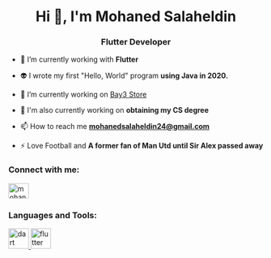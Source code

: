<h1 align="center">Hi 👋, I'm Mohaned Salaheldin</h1>
<h3 align="center">Flutter Developer</h3>


- 🌱 I’m currently working with **Flutter**

- 👽 I wrote my first "Hello, World" program **using Java in 2020.**

- 🔭 I’m currently working on [Bay3 Store](https://github.com/mohanedSalaheldin/e-commerce.git)
  
- 🏃 I'm also currently working on **obtaining my CS degree**

- 📫 How to reach me **mohanedsalaheldin24@gmail.com**

- ⚡ Love Football and **A former fan of Man Utd until Sir Alex passed away**

<h3 align="left">Connect with me:</h3>
<p align="left">
<a href="https://linkedin.com/in/mohaned-salaheldin" target="blank"><img align="center" src="https://raw.githubusercontent.com/rahuldkjain/github-profile-readme-generator/master/src/images/icons/Social/linked-in-alt.svg" alt="mohaned-salaheldin" height="30" width="40" /></a>
</p>

<h3 align="left">Languages and Tools:</h3>
<p align="left"> <a href="https://dart.dev" target="_blank" rel="noreferrer"> <img src="https://www.vectorlogo.zone/logos/dartlang/dartlang-icon.svg" alt="dart" width="40" height="40"/> </a> <a href="https://flutter.dev" target="_blank" rel="noreferrer"> <img src="https://www.vectorlogo.zone/logos/flutterio/flutterio-icon.svg" alt="flutter" width="40" height="40"/> </a> </p>
